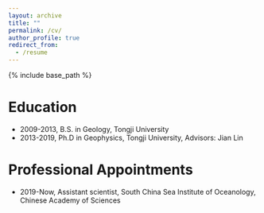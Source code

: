 ```yaml
---
layout: archive
title: ""
permalink: /cv/
author_profile: true
redirect_from:
  - /resume
---
```


{% include base_path %}

Education
======
* 2009-2013, B.S. in Geology, Tongji University
* 2013-2019, Ph.D in Geophysics, Tongji University, Advisors: Jian Lin

Professional Appointments
======
* 2019-Now, Assistant scientist, South China Sea Institute of Oceanology, Chinese Academy of Sciences
